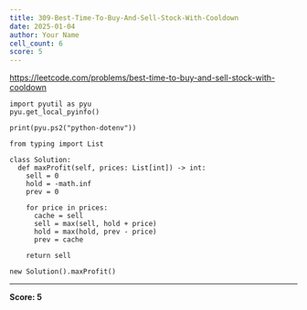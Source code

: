 ```yaml
---
title: 309-Best-Time-To-Buy-And-Sell-Stock-With-Cooldown
date: 2025-01-04
author: Your Name
cell_count: 6
score: 5
---
```


https://leetcode.com/problems/best-time-to-buy-and-sell-stock-with-cooldown


```
import pyutil as pyu
pyu.get_local_pyinfo()
```


```
print(pyu.ps2("python-dotenv"))
```


```
from typing import List
```


```
class Solution:
  def maxProfit(self, prices: List[int]) -> int:
    sell = 0
    hold = -math.inf
    prev = 0

    for price in prices:
      cache = sell
      sell = max(sell, hold + price)
      hold = max(hold, prev - price)
      prev = cache

    return sell
```


```
new Solution().maxProfit()
```


---
**Score: 5**